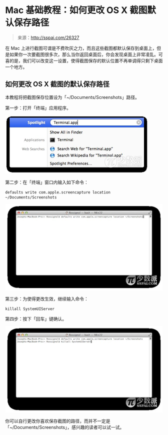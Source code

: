 # Mac 基础教程：如何更改 OS X 截图默认保存路径

> 来源：http://sspai.com/26327

在 Mac 上进行截图可谓是不费吹灰之力，而且这些截图都默认保存到桌面上，但是如果你一次要截图很多次，那么当你返回桌面后，你会发现桌面上非常凌乱。可喜的是，我们可以改变这一设置，使得截图保存的默认位置不再单调得只剩下桌面一个地方。

## 如何更改 OS X 截图的默认保存路径

本教程将把截图保存位置设为「~/Documents/Screenshots」路径。

第一步：打开「终端」应用程序。

![](01.jpg)

第二步：在「终端」窗口内输入如下命令：

```shell
defaults write com.apple.screencapture location ~/Documents/Screenshots
```

![](02.jpg)

第三步：为使得更改生效，继续输入命令：

```shell
killall SystemUIServer
```

第四步：按下「回车」键确认。

![](03.jpg)

你可以自行更改你喜欢保存截图的路径，而并不一定是「~/Documents/Screenshots」，感兴趣的读者可以试一试。
